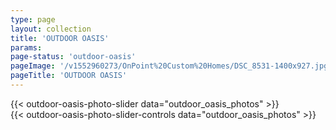 ```yaml
---
type: page
layout: collection
title: 'OUTDOOR OASIS'
params:
page-status: 'outdoor-oasis'
pageImage: '/v1552960273/OnPoint%20Custom%20Homes/DSC_8531-1400x927.jpg'
pageTitle: 'OUTDOOR OASIS'
---
```


<div class="bg-grey-lighter w-full py-5 mb-5 big-slide-collection">
    <div class='slider slider-collection'>
        {{< outdoor-oasis-photo-slider data="outdoor_oasis_photos" >}}
    </div>
</div>

<div class="flex flex-wrap w-full">
    <div class='slider-controls flex flex-wrap w-full items-center z-50'>
        {{< outdoor-oasis-photo-slider-controls data="outdoor_oasis_photos" >}}
    </div>
</div>